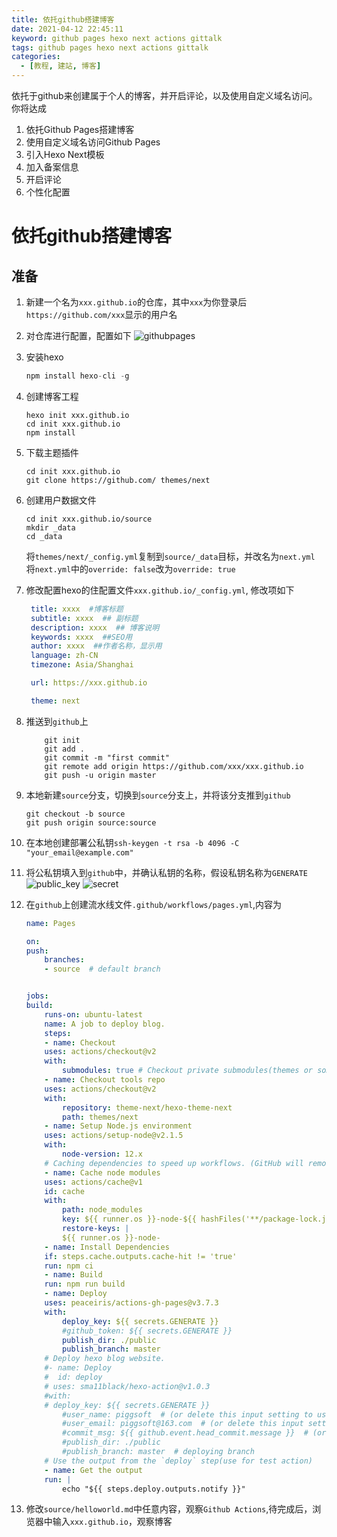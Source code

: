 ```yaml
---
title: 依托github搭建博客
date: 2021-04-12 22:45:11 
keyword: github pages hexo next actions gittalk
tags: github pages hexo next actions gittalk
categories:
  - [教程, 建站, 博客]
---
```


依托于github来创建属于个人的博客，并开启评论，以及使用自定义域名访问。
你将达成
1. 依托Github Pages搭建博客
2. 使用自定义域名访问Github Pages
3. 引入Hexo Next模板
4. 加入备案信息
5. 开启评论
6. 个性化配置

<!--more-->

# 依托github搭建博客

## 准备

1. 新建一个名为`xxx.github.io`的仓库，其中`xxx`为你登录后`https://github.com/xxx`显示的用户名
2. 对仓库进行配置，配置如下
    ![githubpages](githubpages.png)

3. 安装hexo

   ```js
   npm install hexo-cli -g
   ```

4. 创建博客工程

   ```shell
   hexo init xxx.github.io
   cd init xxx.github.io
   npm install
   ```

5. 下载主题插件

   ```shell
   cd init xxx.github.io
   git clone https://github.com/ themes/next
   ```

6. 创建用户数据文件

   ```shell
   cd init xxx.github.io/source
   mkdir _data
   cd _data
   ```

   将`themes/next/_config.yml`复制到`source/_data`目标，并改名为`next.yml`  
   将`next.yml`中的`override: false`改为`override: true`

7. 修改配置hexo的住配置文件`xxx.github.io/_config.yml`, 修改项如下

   ```yml
    title: xxxx  #博客标题
    subtitle: xxxx  ## 副标题
    description: xxxx  ## 博客说明
    keywords: xxxx  ##SEO用
    author: xxxx  ##作者名称，显示用
    language: zh-CN
    timezone: Asia/Shanghai

    url: https://xxx.github.io

    theme: next
   ```

8. 推送到`github`上

    ```shell
        git init
        git add .
        git commit -m "first commit"
        git remote add origin https://github.com/xxx/xxx.github.io
        git push -u origin master
    ```

9. 本地新建`source`分支，切换到`source`分支上，并将该分支推到`github`

    ```shell
    git checkout -b source
    git push origin source:source
    ```

10. 在本地创建部署公私钥`ssh-keygen -t rsa -b 4096 -C "your_email@example.com"`
11. 将公私钥填入到`github`中，并确认私钥的名称，假设私钥名称为`GENERATE`
    ![public_key](public_key.png)
    ![secret](secret.png)
12. 在`github`上创建流水线文件`.github/workflows/pages.yml`,内容为

    ```yml
    name: Pages

    on:
    push:
        branches:
        - source  # default branch


    jobs:
    build:
        runs-on: ubuntu-latest
        name: A job to deploy blog.
        steps:
        - name: Checkout
        uses: actions/checkout@v2
        with:
            submodules: true # Checkout private submodules(themes or something else).
        - name: Checkout tools repo
        uses: actions/checkout@v2
        with:
            repository: theme-next/hexo-theme-next
            path: themes/next
        - name: Setup Node.js environment
        uses: actions/setup-node@v2.1.5
        with:
            node-version: 12.x
        # Caching dependencies to speed up workflows. (GitHub will remove any cache entries that have not been accessed in over 7 days.)
        - name: Cache node modules
        uses: actions/cache@v1
        id: cache
        with:
            path: node_modules
            key: ${{ runner.os }}-node-${{ hashFiles('**/package-lock.json') }}
            restore-keys: |
            ${{ runner.os }}-node-
        - name: Install Dependencies
        if: steps.cache.outputs.cache-hit != 'true'
        run: npm ci
        - name: Build
        run: npm run build
        - name: Deploy
        uses: peaceiris/actions-gh-pages@v3.7.3
        with:
            deploy_key: ${{ secrets.GENERATE }}
            #github_token: ${{ secrets.GENERATE }}
            publish_dir: ./public
            publish_branch: master
        # Deploy hexo blog website.
        #- name: Deploy
        #  id: deploy
        # uses: sma11black/hexo-action@v1.0.3
        #with:
        # deploy_key: ${{ secrets.GENERATE }}
            #user_name: piggsoft  # (or delete this input setting to use bot account)
            #user_email: piggsoft@163.com  # (or delete this input setting to use bot account)
            #commit_msg: ${{ github.event.head_commit.message }}  # (or delete this input setting to use hexo default settings)
            #publish_dir: ./public
            #publish_branch: master  # deploying branch
        # Use the output from the `deploy` step(use for test action)
        - name: Get the output
        run: |
            echo "${{ steps.deploy.outputs.notify }}"

    ```

13. 修改`source/helloworld.md`中任意内容，观察`Github Actions`,待完成后，浏览器中输入`xxx.github.io`，观察博客

